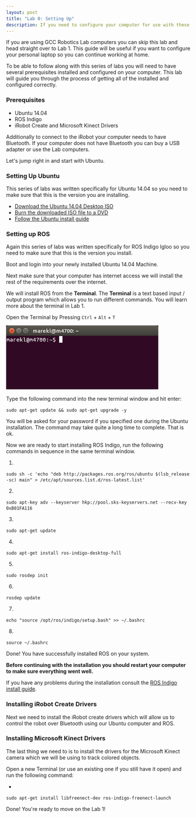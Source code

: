 ```yaml
---
layout: post
title: "Lab 0: Setting Up"
description: If you need to configure your computer for use with these labs start here!
---
```


If you are using GCC Robotics Lab computers you can skip this lab and head 
straight over to Lab 1. This guide will be useful if you want to configure your 
personal laptop so you can continue working at home.

To be able to follow along with this series of labs you will need to have 
several prerequisites installed and configured on your computer. This lab will 
guide you through the process of getting all of the installed and configured 
correctly.

### Prerequisites

* Ubuntu 14.04
* ROS Indigo
* iRobot Create and Microsoft Kinect Drivers

Additionally to connect to the iRobot your computer needs to have Bluetooth. If
your computer does not have Bluetooth you can buy a USB adapter or use the Lab 
computers.

Let's jump right in and start with Ubuntu.

### Setting Up Ubuntu

This series of labs was written specifically for Ubuntu 14.04 so you need to 
make sure that this is the version you are installing.

* [Download the Ubuntu 14.04 Desktop ISO][ubuntu-desktop-download]
* [Burn the downloaded ISO file to a DVD][ubuntu-dvd-burn-guide]
* [Follow the Ubuntu install guide][ubuntu-install-guide]

### Setting up ROS

Again this series of labs was written specifically for ROS Indigo Igloo so you 
need to make sure that this is the version you install.

Boot and login into your newly installed Ubuntu 14.04 Machine.

Next make sure that your computer has internet access we will install the rest 
of the requirements over the internet.

We will install ROS from the __Terminal__. The __Terminal__ is a text based 
input / output program which allows you to run different commands. You will 
learn more about the terminal in Lab 1.

Open the Terminal by Pressing `Ctrl` + `Alt` + `T`

![Small Empty Ubuntu Terminal Window][small-empty-terminal]

Type the following command into the new terminal window and hit enter:

	sudo apt-get update && sudo apt-get upgrade -y

You will be asked for your password if you specified one during the Ubuntu 
installation. The command may take quite a long time to complete. That is ok.

Now we are ready to start installing ROS Indigo, run the following commands in 
sequence in the same terminal window.

1.

	sudo sh -c 'echo "deb http://packages.ros.org/ros/ubuntu $(lsb_release -sc) main" > /etc/apt/sources.list.d/ros-latest.list'

2.

	sudo apt-key adv --keyserver hkp://pool.sks-keyservers.net --recv-key 0xB01FA116

3.

	sudo apt-get update

4.

	sudo apt-get install ros-indigo-desktop-full

5.

	sudo rosdep init

6.

	rosdep update

7.

	echo "source /opt/ros/indigo/setup.bash" >> ~/.bashrc

8.

	source ~/.bashrc


Done! You have successfully installed ROS on your system.

__Before continuing with the installation you should restart your computer to 
make sure everything went well.__

If you have any problems during the installation consult the 
[ROS Indigo install guide][ros-indigo-install-guide].

### Installing iRobot Create Drivers

Next we need to install the iRobot create drivers which will allow us to control
the robot over Bluetooth using our Ubuntu computer and ROS.

### Installing Microsoft Kinect Drivers

The last thing we need to is to install the drivers for the Microsoft Kinect 
camera which we will be using to track colored objects.

Open a new Terminal (or use an existing one if you still have it open) and run 
the following command:

* 
	
	sudo apt-get install libfreenect-dev ros-indigo-freenect-launch


Done! You're ready to move on the Lab 1!

[ubuntu-desktop-download]: http://www.ubuntu.com/download/desktop
[ubuntu-dvd-burn-guide]: https://help.ubuntu.com/community/BurningIsoHowto
[ubuntu-install-guide]: http://www.ubuntu.com/download/desktop/install-ubuntu-desktop
[ros-indigo-install-guide]: http://wiki.ros.org/indigo/Installation/Ubuntu

[small-empty-terminal]: ../images/post/small-empty-terminal.png
